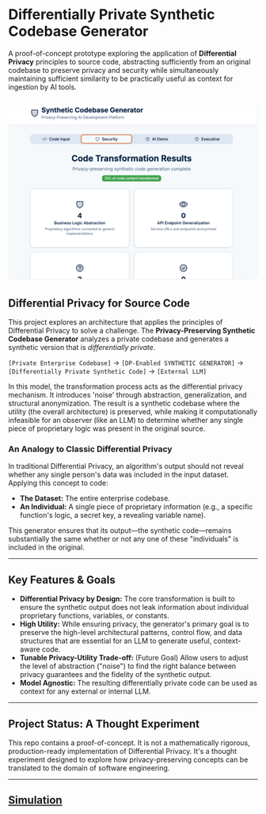 # Differentially Private Synthetic Codebase Generator 

A proof-of-concept prototype exploring the application of **Differential Privacy** principles to source code, abstracting sufficiently from an original codebase to preserve privacy and security while simultaneously maintaining sufficient similarity to be practically useful as context for ingestion by AI tools.

![Dashboard View](screenshot.png)
---

## Differential Privacy for Source Code

This project explores an architecture that applies the principles of Differential Privacy to solve a challenge. The **Privacy-Preserving Synthetic Codebase Generator** analyzes a private codebase and generates a synthetic version that is *differentially private*.

`[Private Enterprise Codebase]` → `[DP-Enabled SYNTHETIC GENERATOR]` → `[Differentially Private Synthetic Code]` → `[External LLM]`

In this model, the transformation process acts as the differential privacy mechanism. It introduces 'noise' through abstraction, generalization, and structural anonymization. The result is a synthetic codebase where the utility (the overall architecture) is preserved, while making it computationally infeasible for an observer (like an LLM) to determine whether any single piece of proprietary logic was present in the original source.

### An Analogy to Classic Differential Privacy

In traditional Differential Privacy, an algorithm's output should not reveal whether any single person's data was included in the input dataset. Applying this concept to code:

* **The Dataset:** The entire enterprise codebase.
* **An Individual:** A single piece of proprietary information (e.g., a specific function's logic, a secret key, a revealing variable name).

This generator ensures that its output—the synthetic code—remains substantially the same whether or not any one of these "individuals" is included in the original. 

---

## Key Features & Goals

* **Differential Privacy by Design:** The core transformation is built to ensure the synthetic output does not leak information about individual proprietary functions, variables, or constants.
* **High Utility:** While ensuring privacy, the generator's primary goal is to preserve the high-level architectural patterns, control flow, and data structures that are essential for an LLM to generate useful, context-aware code.
* **Tunable Privacy-Utility Trade-off:** (Future Goal) Allow users to adjust the level of abstraction ("noise") to find the right balance between privacy guarantees and the fidelity of the synthetic output.
* **Model Agnostic:** The resulting differentially private code can be used as context for any external or internal LLM.

---

## Project Status: A Thought Experiment

This repo contains a proof-of-concept. It is not a mathematically rigorous, production-ready implementation of Differential Privacy. It's a thought experiment designed to explore how privacy-preserving concepts can be translated to the domain of software engineering.

---

## [Simulation](https://gh.io/synthetic-diff)
